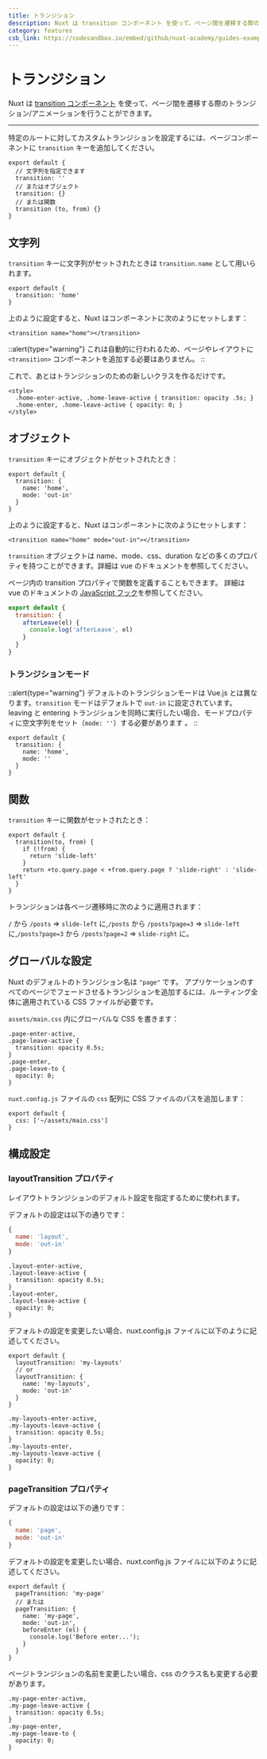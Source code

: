 ```yaml
---
title: トランジション
description: Nuxt は transition コンポーネント を使って、ページ間を遷移する際のトランジション/アニメーションを行うことができます。
category: features
csb_link: https://codesandbox.io/embed/github/nuxt-academy/guides-examples/tree/master/03_features/05_transitions?fontsize=14&hidenavigation=1&theme=dark
---
```

# トランジション

Nuxt は [transition コンポーネント](http://vuejs.org/v2/guide/transitions.html#Transitioning-Single-Elements-Components) を使って、ページ間を遷移する際のトランジション/アニメーションを行うことができます。

---

特定のルートに対してカスタムトランジションを設定するには、ページコンポーネントに `transition` キーを追加してください。

```js{}[pages/index.vue]
export default {
  // 文字列を指定できます
  transition: ''
  // またはオブジェクト
  transition: {}
  // または関数
  transition (to, from) {}
}
```

## 文字列

`transition` キーに文字列がセットされたときは `transition.name` として用いられます。

```js{}[pages/index.vue]
export default {
  transition: 'home'
}
```

上のように設定すると、Nuxt はコンポーネントに次のようにセットします：

```html{}[pages/index.vue]
<transition name="home"></transition>
```

::alert{type="warning"}
これは自動的に行われるため、ページやレイアウトに `<transition>` コンポーネントを追加する必要はありません。
::

これで、あとはトランジションのための新しいクラスを作るだけです。

```html{}[pages/index.vue]
<style>
  .home-enter-active, .home-leave-active { transition: opacity .5s; }
  .home-enter, .home-leave-active { opacity: 0; }
</style>
```

## オブジェクト

`transition` キーにオブジェクトがセットされたとき：

```js{}[pages/index.vue]
export default {
  transition: {
    name: 'home',
    mode: 'out-in'
  }
}
```

上のように設定すると、Nuxt はコンポーネントに次のようにセットします：

```html{}[pages/index.vue]
<transition name="home" mode="out-in"></transition>
```

`transition` オブジェクトは name、mode、css、duration などの多くのプロパティを持つことができます。詳細は vue のドキュメントを参照してください。

ページ内の transition プロパティで関数を定義することもできます。 詳細は vue のドキュメントの [JavaScript フック](https://vuejs.org/v2/guide/transitions.html#JavaScript-Hooks)を参照してください。

```js
export default {
  transition: {
    afterLeave(el) {
      console.log('afterLeave', el)
    }
  }
}
```

### トランジションモード

::alert{type="warning"}
デフォルトのトランジションモードは Vue.js とは異なります。`transition` モードはデフォルトで `out-in` に設定されています。leaving と entering トランジションを同時に実行したい場合、モードプロパティに空文字列をセット（`mode: ''`）する必要があります 。
::

```js{}[pages/index.vue]
export default {
  transition: {
    name: 'home',
    mode: ''
  }
}
```

## 関数

`transition` キーに関数がセットされたとき：

```js{}[pages/index.vue]
export default {
  transition(to, from) {
    if (!from) {
      return 'slide-left'
    }
    return +to.query.page < +from.query.page ? 'slide-right' : 'slide-left'
  }
}
```

トランジションは各ページ遷移時に次のように適用されます：

`/` から `/posts` => `slide-left` に,`/posts` から `/posts?page=3` => `slide-left` に,`/posts?page=3` から `/posts?page=2` => `slide-right` に。

## グローバルな設定

Nuxt のデフォルトのトランジション名は `"page"` です。 アプリケーションのすべてのページでフェードさせるトランジションを追加するには、ルーティング全体に適用されている CSS ファイルが必要です。

`assets/main.css` 内にグローバルな CSS を書きます：

```css{}[assets/main.css]
.page-enter-active,
.page-leave-active {
  transition: opacity 0.5s;
}
.page-enter,
.page-leave-to {
  opacity: 0;
}
```

`nuxt.config.js` ファイルの `css` 配列に CSS ファイルのパスを追加します：

```js{}[nuxt.config.js]
export default {
  css: ['~/assets/main.css']
}
```

## 構成設定

### layoutTransition プロパティ

レイアウトトランジションのデフォルト設定を指定するために使われます。

デフォルトの設定は以下の通りです：

```js
{
  name: 'layout',
  mode: 'out-in'
}
```

```css{}[assets/main.css]
.layout-enter-active,
.layout-leave-active {
  transition: opacity 0.5s;
}
.layout-enter,
.layout-leave-active {
  opacity: 0;
}
```

デフォルトの設定を変更したい場合、nuxt.config.js ファイルに以下のように記述してください。

```js{}[nuxt.config.js]
export default {
  layoutTransition: 'my-layouts'
  // or
  layoutTransition: {
    name: 'my-layouts',
    mode: 'out-in'
  }
}
```

```css{}[assets/main.css]
.my-layouts-enter-active,
.my-layouts-leave-active {
  transition: opacity 0.5s;
}
.my-layouts-enter,
.my-layouts-leave-active {
  opacity: 0;
}
```

### pageTransition プロパティ

デフォルトの設定は以下の通りです：

```js
{
  name: 'page',
  mode: 'out-in'
}
```

デフォルトの設定を変更したい場合、nuxt.config.js ファイルに以下のように記述してください。

```js{}[nuxt.config.js]
export default {
  pageTransition: 'my-page'
  // または
  pageTransition: {
    name: 'my-page',
    mode: 'out-in',
    beforeEnter (el) {
      console.log('Before enter...');
    }
  }
}
```

ページトランジションの名前を変更したい場合、css のクラス名も変更する必要があります。

```css{}[assets/main.css]
.my-page-enter-active,
.my-page-leave-active {
  transition: opacity 0.5s;
}
.my-page-enter,
.my-page-leave-to {
  opacity: 0;
}
```
